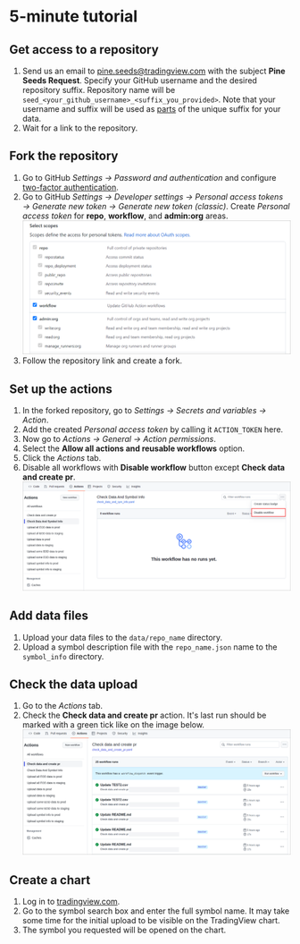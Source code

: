 [2fa]: https://github.com/settings/security
[chart]: https://tradingview.com/chart

# 5-minute tutorial

## Get access to a repository

1. Send us an email to pine.seeds@tradingview.com with the subject __Pine Seeds Request__.
    Specify your GitHub username and the desired repository suffix.
    Repository name will be `seed_<your_github_username>_<suffix_you_provided>`.
    Note that your username and suffix will be used as [parts](README.md#Example) of the unique suffix for your data.
2. Wait for a link to the repository.

## Fork the repository

1. Go to GitHub _Settings → Password and authentication_ and configure [two-factor authentication][2fa].
2. Go to GitHub _Settings → Developer settings → Personal access tokens → Generate new token → Generate new token (classic)_. Create _Personal access token_ for __repo__, __workflow__, and __admin:org__ areas.
    ![GitHub access scopes](/images/github_access_scopes.png)
3. Follow the repository link and create a fork.

## Set up the actions

1. In the forked repository, go to _Settings → Secrets and variables → Action_.
2. Add the created _Personal access token_ by calling it `ACTION_TOKEN` here.
3. Now go to _Actions → General → Action permissions_.
4. Select the __Allow all actions and reusable workflows__ option.
5. Click the _Actions_ tab.
6. Disable all workflows with __Disable workflow__ button except __Check data and create pr__.
    ![GitHub disable action](/images/github_action_disable.png)

## Add data files

1. Upload your data files to the `data/repo_name` directory.
2. Upload a symbol description file with the `repo_name.json` name to the `symbol_info` directory.

## Check the data upload

1. Go to the _Actions_ tab.
2. Check the __Check data and create pr__ action. It's last run should be marked with a green tick like on the image below.
    ![GitHub successful action runs](/images/github_ok_action.png)

## Create a chart

1. Log in to [tradingview.com][chart].
2. Go to the symbol search box and enter the full symbol name. It may take some time for the initial upload to be visible on the TradingView chart.
3. The symbol you requested will be opened on the chart.
